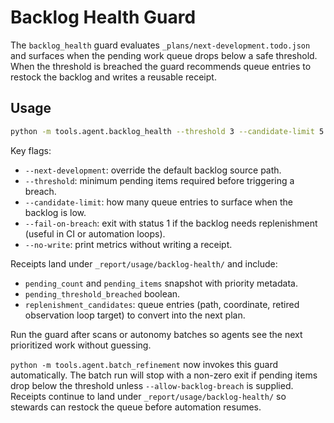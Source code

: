 # Backlog Health Guard

The `backlog_health` guard evaluates `_plans/next-development.todo.json` and
surfaces when the pending work queue drops below a safe threshold. When the
threshold is breached the guard recommends queue entries to restock the backlog
and writes a reusable receipt.

## Usage

```bash
python -m tools.agent.backlog_health --threshold 3 --candidate-limit 5
```

Key flags:
- `--next-development`: override the default backlog source path.
- `--threshold`: minimum pending items required before triggering a breach.
- `--candidate-limit`: how many queue entries to surface when the backlog is low.
- `--fail-on-breach`: exit with status 1 if the backlog needs replenishment
  (useful in CI or automation loops).
- `--no-write`: print metrics without writing a receipt.

Receipts land under `_report/usage/backlog-health/` and include:
- `pending_count` and `pending_items` snapshot with priority metadata.
- `pending_threshold_breached` boolean.
- `replenishment_candidates`: queue entries (path, coordinate, retired observation loop target) to
  convert into the next plan.

Run the guard after scans or autonomy batches so agents see the next
prioritized work without guessing.

`python -m tools.agent.batch_refinement` now invokes this guard automatically.
The batch run will stop with a non-zero exit if pending items drop below the
threshold unless `--allow-backlog-breach` is supplied. Receipts continue to land
under `_report/usage/backlog-health/` so stewards can restock the queue before
automation resumes.
